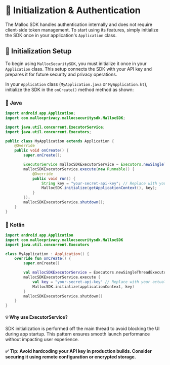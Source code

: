 # 🧩 Initialization & Authentication

The Malloc SDK handles authentication internally and does not require client-side token management. To start using its features, simply initialize the SDK once in your application's `Application` class.

## 🔧 Initialization Setup

To begin using `MallocSecuritySDK`, you must initialize it once in your `Application` class. This setup connects the SDK with your API key and prepares it for future security and privacy operations.

In your `Application` class (`MyApplication.java` or `MyApplication.kt`), initialize the SDK in the `onCreate()` method method as shown:

### 🚀 Java
```java
import android.app.Application;
import com.mallocprivacy.mallocsecuritysdk.MallocSDK;

import java.util.concurrent.ExecutorService;
import java.util.concurrent.Executors;

public class MyApplication extends Application {
    @Override
    public void onCreate() {
        super.onCreate();

        ExecutorService mallocSDKExecutorService = Executors.newSingleThreadExecutor();
        mallocSDKExecutorService.execute(new Runnable() {
            @Override
            public void run() {
                String key = "your-secret-api-key"; // Replace with your actual API key
                MallocSDK.initialize(getApplicationContext(), key);
            }
        });
        mallocSDKExecutorService.shutdown();
    }
}
```

### 🚀 Kotlin
```kotlin
import android.app.Application
import com.mallocprivacy.mallocsecuritysdk.MallocSDK
import java.util.concurrent.Executors

class MyApplication : Application() {
    override fun onCreate() {
        super.onCreate()

        val mallocSDKExecutorService = Executors.newSingleThreadExecutor()
        mallocSDKExecutorService.execute {
            val key = "your-secret-api-key" // Replace with your actual API key
            MallocSDK.initialize(applicationContext, key)
        }
        mallocSDKExecutorService.shutdown()
    }
}

```
#### 💡 Why use ExecutorService?
SDK initialization is performed off the main thread to avoid blocking the UI during app startup. This pattern ensures smooth launch performance without impacting user experience.

#### ✅ Tip: Avoid hardcoding your API key in production builds. Consider securing it using remote configuration or encrypted storage.
